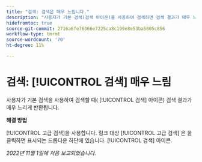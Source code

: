 ```yaml
---
title: "검색: 검색은 매우 느립니다."
description: "사용자가 기본 검색(검색 아이콘)을 사용하여 검색하면 검색 결과가 매우 느리게 반환됩니다."
hidefromtoc: true
source-git-commit: 2716a6fe76366e7225ca8c199e8e53ba5805c856
workflow-type: tm+mt
source-wordcount: '70'
ht-degree: 11%

---
```



# 검색: [!UICONTROL 검색] 매우 느림

사용자가 기본 검색을 사용하여 검색할 때( [!UICONTROL 검색] 아이콘) 검색 결과가 매우 느리게 반환됩니다.

**해결 방법**

[!UICONTROL 고급 검색]을 사용합니다. 링크 대상 [!UICONTROL 고급 검색] 은 을 클릭하면 표시되는 드롭다운 하단에 있습니다. [!UICONTROL 검색] 아이콘.

_2022년 11월 1일에 처음 보고되었습니다._


